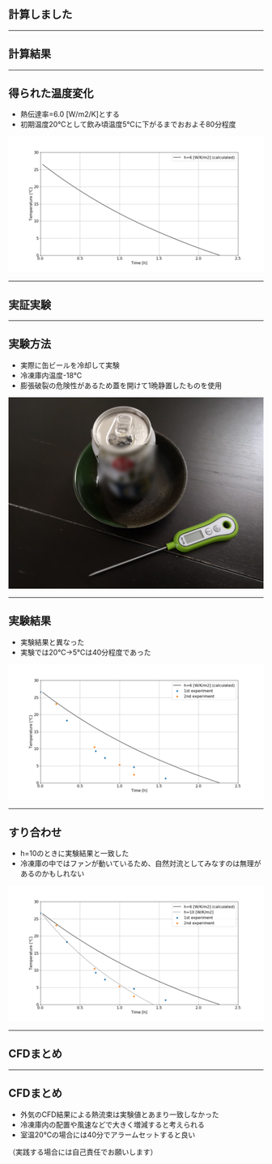 ## 計算しました

---

## 計算結果

---

## 得られた温度変化

- 熱伝達率=6.0 [W/m2/K]とする
- 初期温度20℃として飲み頃温度5℃に下がるまでおおよそ80分程度

![result](fig/1.justcalculated.png)


---

## 実証実験

---

## 実験方法

- 実際に缶ビールを冷却して実験
- 冷凍庫内温度-18℃
- 膨張破裂の危険性があるため蓋を開けて1晩静置したものを使用

<img src="fig/4.exp.png" alt="drawing" width="960"/>

---

## 実験結果

- 実験結果と異なった
- 実験では20℃→5℃は40分程度であった

![result](fig/4.experiment.png)

---

## すり合わせ

- h=10のときに実験結果と一致した
- 冷凍庫の中ではファンが動いているため、自然対流としてみなすのは無理があるのかもしれない

![result](fig/2.experiment.png)

---

## CFDまとめ

---

## CFDまとめ

- 外気のCFD結果による熱流束は実験値とあまり一致しなかった
- 冷凍庫内の配置や風速などで大きく増減すると考えられる
- 室温20℃の場合には40分でアラームセットすると良い

（実践する場合には自己責任でお願いします）

